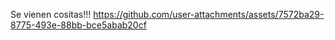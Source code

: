 
Se vienen cositas!!!
https://github.com/user-attachments/assets/7572ba29-8775-493e-88bb-bce5abab20cf

